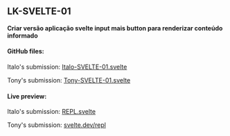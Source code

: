 ## LK-SVELTE-01

**Criar versão aplicação svelte input mais button para renderizar conteúdo informado**


#### GitHub files:

Italo's submission: [Italo-SVELTE-01.svelte](https://github.com/tonykingnz/LK-SVELTE-01/blob/dev/Italo-SVELTE-01.svelte)

Tony's submission: [Tony-SVELTE-01.svelte](https://github.com/tonykingnz/LK-SVELTE-01/blob/dev/Tony-SVELTE-01.svelte)

#### Live preview:

Italo's submission: [REPL.svelte](https://svelte.dev/repl/658befb13f8345089b03c18c22aed436?version=3.29.6)

Tony's submission: [svelte.dev/repl](https://svelte.dev/repl/dd56358a2fb54c55ac30db8a60e51cd5?version=3.29.6)
